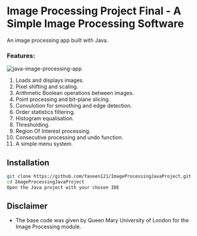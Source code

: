 
# Image Processing Project Final - A Simple Image Processing Software

An image processing app built with Java.

### Features:
![java-image-processing-app](https://i.imgur.com/9c9bd1w.png)

1. Loads and displays images.
2. Pixel shifting and scaling.
3. Arithmetic Boolean operations between images.
4. Point processing and bit-plane slicing.
5. Convulotion for smoothing and edge detection.
6. Order statistics filtering.
7. Histogram equalisation. 
8. Thresholding.
9. Region Of Interest processing.
10. Consecutive processing and undo function.
11. A simple menu system. 

## Installation

```sh
git clone https://github.com/Yaseen121/ImageProcessingJavaProject.git
cd ImageProcessingJavaProject
Open the Java project with your chosen IDE

```

## Disclaimer

 - The base code was given by Queen Mary University of London for the Image Processing module. 


